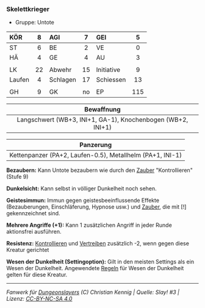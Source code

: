 ### Skelettkrieger

- Gruppe: Untote

| KÖR    |  8  | AGI      |  7  | GEI        |  5  |
| :----- | :-: | :------- | :-: | :--------- | :-: |
| ST     |  6  | BE       |  2  | VE         |  0  |
| HÄ     |  4  | GE       |  4  | AU         |  3  |
|        |     |          |     |            |     |
| LK     | 22  | Abwehr   | 15  | Initiative |  9  |
| Laufen |  4  | Schlagen | 17  | Schiessen  | 13  |
|        |     |          |     |            |     |
| GH     |  9  | GK       | no  | EP         | 115 |

|                         Bewaffnung                          |
| :---------------------------------------------------------: |
| Langschwert (WB+3, INI+1, GA-1), Knochenbogen (WB+2, INI+1) |

|                         Panzerung                         |
| :-------------------------------------------------------: |
| Kettenpanzer (PA+2, Laufen-0.5), Metallhelm (PA+1, INI-1) |

**Bezaubern:** Kann Untote bezaubern wie durch den [Zauber](../../fanwerk/zauber/zauber.md) "Kontrollieren" (Stufe 9)

**Dunkelsicht:** Kann selbst in völliger Dunkelheit noch sehen.

**Geistesimmun:** Immun gegen geistesbeeinflussende Effekte (Bezauberungen, Einschläferung, Hypnose usw.) und [Zauber](../../fanwerk/zauber/zauber.md), die mit [!] gekennzeichnet sind.

**Mehrere Angriffe (+1):** Kann 1 zusätzlichen Angriff in jeder Runde aktionsfrei ausführen.

**Resistenz:** [Kontrollieren](../../grw/zauber/kontrollieren.md) und [Vertreiben](../../grw/zauber/vertreiben.md) zusätzlich -2, wenn gegen diese Kreatur gerichtet

**Wesen der Dunkelheit (Settingoption):** Gilt in den meisten Settings als ein Wesen der Dunkelheit. Angewendete [Regeln](../../grw/regeln-proben.md) für Wesen der Dunkelheit gelten für diese Kreatur.

---

_Fanwerk für [Dungeonslayers](https://www.dungeonslayers.net/) (C) Christian Kennig | Quelle: Slay! #3 | Lizenz: [CC-BY-NC-SA 4.0](https://creativecommons.org/licenses/by-nc-sa/4.0/deed.de)_
